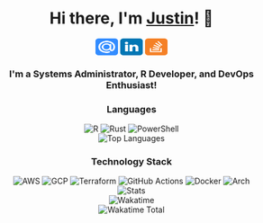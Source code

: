<h1 align="center">Hi there, I'm <a href="https://justinsingh.me">Justin</a>! 👋 </h3>

<p align="center">
<a href="mailto:justin@justinsingh.me" target="blank"><img align="center" src="https://raw.githubusercontent.com/edent/SuperTinyIcons/master/images/svg/mail.svg" alt="justinsinghm" height="30" width="40" /></a>
<a href="https://linkedin.com/in/justinsinghm" target="blank"><img align="center" src="https://raw.githubusercontent.com/edent/SuperTinyIcons/master/images/svg/linkedin.svg" alt="justinsinghm" height="30" width="40" /></a>
<a href="https://stackoverflow.com/users/6891484" target="blank"><img align="center" src="https://raw.githubusercontent.com/edent/SuperTinyIcons/master/images/svg/stackoverflow.svg" alt="6891484" height="30" width="40" /></a>
</p>

<h3 align="center">I'm a Systems Administrator, R Developer, and DevOps Enthusiast! </h3>

<h3 align="center"><b>Languages</b></h3>

<p align="center">
<img alt="R" src="https://img.shields.io/badge/-R-000?&logo=R&logoColor=F92672"/>
<img alt="Rust" src="https://img.shields.io/badge/-Rust-000?&logo=Rust&logoColor=F92672"/>
<img alt="PowerShell" src="https://img.shields.io/badge/-PowerShell-000?&logo=Powershell&logoColor=F92672"/>
<br/>
<img alt="Top Languages" src="https://github-readme-stats.vercel.app/api/top-langs/?username=program--&theme=monokai&layout=compact&hide=html,scss,less,css&langs_count=20"/>
</p>

<h3 align="center"><b>Technology Stack</b></h3>

<p align="center">
<img alt="AWS" src="https://img.shields.io/badge/-AWS-000?&logo=Amazon-AWS&logoColor=F92672"/>
<img alt="GCP" src="https://img.shields.io/badge/-GCP-000?&logo=Google%20Cloud&logoColor=F92672"/>
<img alt="Terraform" src="https://img.shields.io/badge/-Terraform-000?&logo=Terraform&logoColor=F92672"/>
<img alt="GitHub Actions" src="https://img.shields.io/badge/-GitHub%20Actions-000?&logo=GitHub%20Actions&logoColor=F92672"/>
<img alt="Docker" src="https://img.shields.io/badge/-Docker-000?&logo=Docker&logoColor=F92672"/>
<img alt="Arch" src="https://img.shields.io/badge/-Arch-000?&logo=ArchLinux&logoColor=F92672"/>
<br/>
<img alt="Stats" src="https://github-readme-stats.vercel.app/api?username=program--&show_icons=true&theme=monokai&locale=en&count_private=true"/>
<br/>
<img alt="Wakatime" src="https://github-readme-stats.vercel.app/api/wakatime?username=jsinghm&theme=monokai&layout=compact"/>
<br/>
<img alt="Wakatime Total" src="https://wakatime.com/badge/user/605235ce-dbc4-4bb1-b8a3-ff582eba231c.svg"/>
</p>
